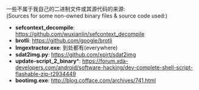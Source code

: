 
一些不属于我自己的二进制文件或其源代码的来源:<br>
(Sources for some non-owned binary files & source code used:)

- **sefcontext_decompile**: https://github.com/wuxianlin/sefcontext_decompile<br>
- **brotli**: https://github.com/google/brotli<br>
- **Imgextractor.exe**: 到处都有(everywhere)<br>
- **sdat2img.py**: https://github.com/xpirt/sdat2img<br>
- **update-script_2_binary***: https://forum.xda-developers.com/android/software-hacking/dev-complete-shell-script-flashable-zip-t2934449<br>
- **bootimg.exe**: http://blog.cofface.com/archives/741.html<br>

